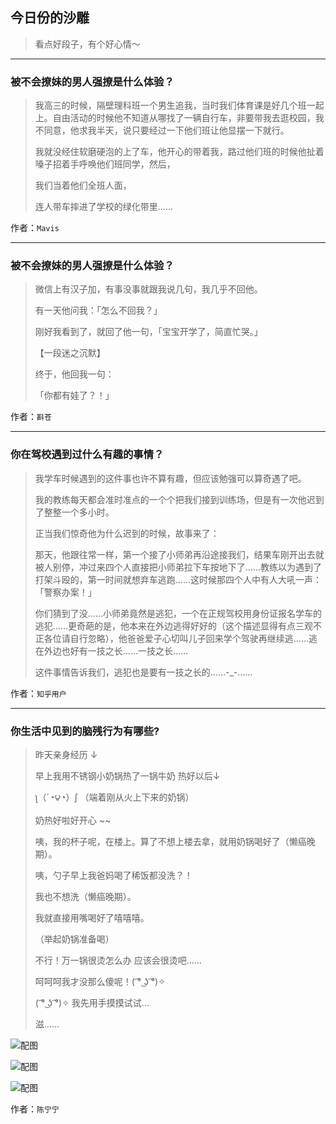 ## 今日份的沙雕

> 看点好段子，有个好心情～


 
---

### 被不会撩妹的男人强撩是什么体验？

> 我高三的时候，隔壁理科班一个男生追我，当时我们体育课是好几个班一起上。自由活动的时候他不知道从哪找了一辆自行车，非要带我去逛校园，我不同意，他求我半天，说只要经过一下他们班让他显摆一下就行。
> 
> 我就没经住软磨硬泡的上了车，他开心的带着我，路过他们班的时候他扯着嗓子招着手呼唤他们班同学，然后，
> 
> 我们当着他们全班人面，
> 
> 连人带车摔进了学校的绿化带里……


作者：`Mavis`

---

### 被不会撩妹的男人强撩是什么体验？

> 微信上有汉子加，有事没事就跟我说几句，我几乎不回他。
> 
> 有一天他问我：「怎么不回我？」
> 
> 刚好我看到了，就回了他一句，「宝宝开学了，简直忙哭。」
> 
> 【一段迷之沉默】
> 
> 终于，他回我一句：
> 
> 「你都有娃了？！」


作者：`斟苍`

---

### 你在驾校遇到过什么有趣的事情？

> 我学车时候遇到的这件事也许不算有趣，但应该勉强可以算奇遇了吧。
> 
> 我的教练每天都会准时准点的一个个把我们接到训练场，但是有一次他迟到了整整一个多小时。
> 
> 正当我们惊奇他为什么迟到的时候，故事来了：
> 
> 那天，他跟往常一样，第一个接了小师弟再沿途接我们，结果车刚开出去就被人别停，冲过来四个人直接把小师弟拉下车按地下了……教练以为遇到了打架斗殴的，第一时间就想弃车逃跑……这时候那四个人中有人大吼一声：「警察办案！」
> 
> 你们猜到了没……小师弟竟然是逃犯，一个在正规驾校用身份证报名学车的逃犯……更奇葩的是，他本来在外边逃得好好的（这个描述显得有点三观不正各位请自行忽略），他爸爸爱子心切叫儿子回来学个驾驶再继续逃……逃在外边也好有一技之长……一技之长……
> 
> 这件事情告诉我们，逃犯也是要有一技之长的……-_-……


作者：`知乎用户`

---

### 你生活中见到的脑残行为有哪些?

> 昨天亲身经历 ↓
> 
> 早上我用不锈钢小奶锅热了一锅牛奶 热好以后↓
> 
> ʅ（´◔౪◔）ʃ （端着刚从火上下来的奶锅）
> 
> 奶热好啦好开心 ~~
> 
> 咦，我的杯子呢，在楼上。算了不想上楼去拿，就用奶锅喝好了（懒癌晚期）。
> 
> 咦，勺子早上我爸妈喝了稀饭都没洗？！
> 
> 我也不想洗（懒癌晚期）。
> 
> 我就直接用嘴喝好了嘻嘻嘻。
> 
> （举起奶锅准备喝）
> 
> 不行！万一锅很烫怎么办 应该会很烫吧……
> 
> 呵呵呵我才没那么傻呢！( ͡° ͜ʖ ͡°)✧
> 
> ( ͡° ͜ʖ ͡°)✧ 我先用手摸摸试试...
> 
> 滋……



![配图](http://pic4.zhimg.com/70/2c5aa91b5230c5b3700b16a786145027_b.jpg)



![配图](http://pic3.zhimg.com/70/b86b520be5efce87ab26b327badd25fe_b.jpg)



![配图](http://pic4.zhimg.com/70/6af37278d87ee0912092747579eb2163_b.jpg)


作者：`陈宁宁`